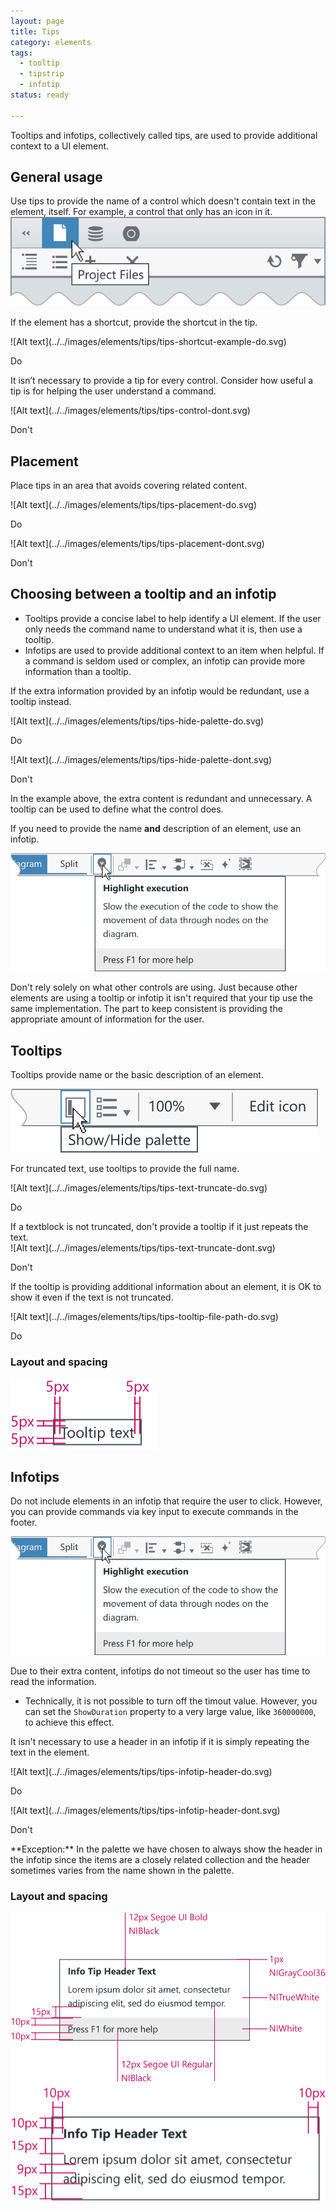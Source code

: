 ```yaml
---
layout: page
title: Tips
category: elements
tags:
  - tooltip
  - tipstrip
  - infotip
status: ready

---
```

Tooltips and infotips, collectively called tips, are used to provide additional context to a UI element.

## General usage
Use tips to provide the name of a control which doesn't contain text in the element, itself. For example, a control that only has an icon in it.  
![Alt text](../../images/elements/tips/tips-example-tooltip.svg)


If the element has a shortcut, provide the shortcut in the tip.
<div class="do" markdown="1">
![Alt text](../../images/elements/tips/tips-shortcut-example-do.svg)  

Do
</div>

It isn’t necessary to provide a tip for every control. Consider how useful a tip is for helping the user understand a command.
<div class="dont" markdown="1">
![Alt text](../../images/elements/tips/tips-control-dont.svg)  

Don't
</div>

## Placement
Place tips in an area that avoids covering related content.  
<div class="do" markdown="1">
![Alt text](../../images/elements/tips/tips-placement-do.svg)  

Do
</div>
<div class="dont" markdown="1">
![Alt text](../../images/elements/tips/tips-placement-dont.svg)  

Don't
</div>

## Choosing between a tooltip and an infotip
- Tooltips provide a concise label to help identify a UI element. If the user only needs the command name to understand what it is, then use a tooltip.
- Infotips are used to provide additional context to an item when helpful. If a command is seldom used or complex, an infotip can provide more information than a tooltip. 

If the extra information provided by an infotip would be redundant, use a tooltip instead.

<div class="do" markdown="1">
![Alt text](../../images/elements/tips/tips-hide-palette-do.svg)  

Do
</div>
<div class="dont" markdown="1">
![Alt text](../../images/elements/tips/tips-hide-palette-dont.svg)  

Don't
</div>
In the example above, the extra content is redundant and unnecessary. A tooltip can be used to define what the control does.


If you need to provide the name **and** description of an element, use an infotip.
  
![Alt text](../../images/elements/tips/tips-highlight-execution.svg)

Don't rely solely on what other controls are using. Just because other elements are using a tooltip or infotip it isn't required that your tip use the same implementation. The part to keep consistent is providing the appropriate amount of information for the user.



## Tooltips
Tooltips provide name or the basic description of an element. 

![Alt text](../../images/elements/tips/tips-hide-palette-do.svg)  


For truncated text, use tooltips to provide the full name.  
<div class="do" markdown="1">
![Alt text](../../images/elements/tips/tips-text-truncate-do.svg)  

Do
</div>
If a textblock is not truncated, don't provide a tooltip if it just repeats the text.  
<div class="dont" markdown="1">
![Alt text](../../images/elements/tips/tips-text-truncate-dont.svg)  

Don't
</div>


If the tooltip is providing additional information about an element, it is OK to show it even if the text is not truncated.  
<div class="do" markdown="1">
![Alt text](../../images/elements/tips/tips-tooltip-file-path-do.svg)  

Do
</div>

### Layout and spacing
![Alt text](../../images/elements/tips/tips-visual-spec-tooltip.svg)  


## Infotips
Do not include elements in an infotip that require the user to click. However, you can provide commands via key input to execute commands in the footer.

![Alt text](../../images/elements/tips/tips-highlight-execution.svg)

Due to their extra content, infotips do not timeout so the user has time to read the information.
  - Technically, it is not possible to turn off the timout value. However, you can set the `ShowDuration` property to a very large value, like `360000000`, to achieve this effect.

It isn't necessary to use a header in an infotip if it is simply repeating the text in the element. 
<div class="do" markdown="1">
![Alt text](../../images/elements/tips/tips-infotip-header-do.svg)  

Do
</div>
<div class="dont" markdown="1">
![Alt text](../../images/elements/tips/tips-infotip-header-dont.svg)  

Don't
</div>
**Exception:** In the palette we have chosen to always show the header in the infotip since the items are a closely related collection and the header sometimes varies from the name shown in the palette.

### Layout and spacing
![Alt text](../../images/elements/tips/tips-visual-spec-infotip-footer.svg)     
![Alt text](../../images/elements/tips/tips-visual-spec-infotip-no-footer.svg)  

